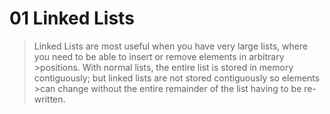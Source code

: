 # 01 Linked Lists

>Linked Lists are most useful when you have very large lists, where you need to be able to insert or remove elements in arbitrary >positions. With normal lists, the entire list is stored in memory contiguously; but linked lists are not stored contiguously so elements >can change without the entire remainder of the list having to be re-written.
